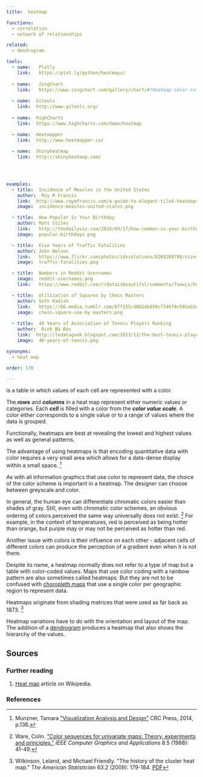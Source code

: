 ```yaml
---
title:  heatmap

functions:
  - correlation
  - network of relationships

related:
  - dendrogram

tools:
  - name:   Plotly
    link:   https://plot.ly/python/heatmaps/
  
  - name:   ZingChart
    link:   https://www.zingchart.com/gallery/chart/#!heatmap-color-rules-tooltips
  
  - name:  Gitools
    link:  http://www.gitools.org/
  
  - name:  HighCharts
    link:  https://www.highcharts.com/demo/heatmap

  - name:  Heatmapper
    link:  http://www.heatmapper.ca/
    
  - name:  Shinyheatmap
    link:  http://shinyheatmap.com/
    



examples:
  - title:  Incidence of Measles in the United States
    author:  Roy M Francis
    link:  http://www.roymfrancis.com/a-guide-to-elegant-tiled-heatmaps-in-r-2019/
    image:  incidence-measles-united-states.png

  - title:  How Popular Is Your Birthday
    author: Matt Stiles
    link:   http://thedailyviz.com/2016/09/17/how-common-is-your-birthday-dailyviz/
    image:  popular-birthdays.png

  - title:  Five Years of Traffic Fatalities
    author: John Nelson
    link:   https://www.flickr.com/photos/idvsolutions/8265288798/sizes/o/in/photostream/
    image:  traffic-fatalities.png

  - title:  Numbers in Reddit Usernames
    image:  reddit-usernames.png
    link:   https://www.reddit.com/r/dataisbeautiful/comments/7sewjx/heatmap_of_numbers_found_at_the_end_of_reddit/

  - title:  Utilization of Squares by Chess Masters
    author: Seth Kadish
    link:   https://66.media.tumblr.com/87f255cd0024b050c7546f0c595eb1d4/tumblr_n21vkezveA1s3dn7vo1_1280.png
    image:  chess-square-use-by masters.png
  
  - title:  40 Years of Association of Tennis Players Ranking
    author:  Đinh Bá Đức
    link:  http://ledatageek.blogspot.com/2013/12/the-best-tennis-player-of-atp-era.html
    image:  40-years-of-tennis.png   

synonyms:
  - heat map

order: 170

---
```


is a table in which values of each cell are represented with a color. 
<!--more-->
The ***rows*** and ***columns*** in a heat map represent either numeric values or categories. Each ***cell*** is filled with a color from the ***color value scale***. A color either corresponds to a single value or to a range of values where the data is grouped.

Functionally, heatmaps are best at revealing the lowest and highest values as well as general patterns. 

The advantage of using heatmaps is that encoding quantitative data with color requires a very small area which allows for a data-dense display within a small space. [^munzer]

As with all information graphics that use color to represent data, the choice of the color scheme is important in a heatmap. The designer can choose between greyscale and color. 

In general, the human eye can differentiate chromatic colors easier than shades of gray. Still, even with chromatic color schemes, an obvious ordering of colors perceived the same way universally does not exist. [^ware] For example, in the context of temperatures, red is perceived as being hotter than orange, but purple may or may not be perceived as hotter than red.
 
Another issue with colors is their influence on each other - adjacent cells of different colors can produce the perception of a gradient even when it is not there.
 
Despite its name, a heatmap normally does not refer to a type of map but a table with color-coded values. Maps that use color coding with a rainbow pattern are also sometimes called heatmaps. But they are not to be confused with [choropleth maps](/choropleth-map) that use a single color per geographic region to represent data.

Heatmaps originate from shading matrices that were used as far back as 1873. [^wilkinson]

<!-- from variations -->
Heatmap variations have to do with the orientation and layout of the map. The addition of a [dendrogram](/dendrogram) produces a heatmap that also shows the hierarchy of the values.

                                                                       
## Sources

### Further reading
1. [Heat map](https://en.wikipedia.org/wiki/Heat_map) article on Wikipedia.

### References
[^munzer]: Munzner, Tamara ["Visualization Analysis and Design"](https://books.google.com/books?id=NfkYCwAAQBAJ&pg=PT166&lpg=PT166) CRC Press, 2014, p.136.
[^ware]: Ware, Colin. ["Color sequences for univariate maps: Theory, experiments and principles."](https://ccom.unh.edu/sites/default/files/publications/Ware_1988_CGA_Color_sequences_univariate_maps.pdf) *IEEE Computer Graphics and Applications* 8.5 (1988): 41-49.
[^wilkinson]: Wilkinson, Leland, and Michael Friendly. "The history of the cluster heat map." *The American Statistician* 63.2 (2009): 179-184. [PDF](https://www.cs.uic.edu/~wilkinson/Publications/heatmap.pdf)
